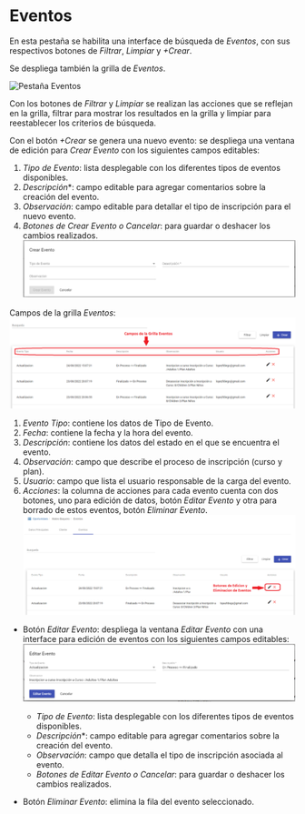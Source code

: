 # Eventos

En esta pestaña se habilita una interface de búsqueda de *Eventos*, con sus respectivos botones de *Filtrar*, *Limpiar* y *+Crear*.

Se despliega también la grilla de *Eventos*.

![Pestaña Eventos](img/pestaña_eventos.png)

Con los botones de *Filtrar* y *Limpiar* se realizan las acciones que se reflejan en la grilla, filtrar para mostrar los resultados en la grilla y limpiar para reestablecer los criterios de búsqueda.

Con el botón *+Crear* se genera una nuevo evento: se despliega una ventana de edición para *Crear Evento* con los siguientes  campos editables: 

1.	*Tipo de Evento*: lista desplegable con los diferentes tipos de eventos disponibles.
2.	*Descripción**: campo editable para agregar comentarios sobre la creación del evento.
3.	*Observación*: campo editable para detallar el tipo de inscripción para el nuevo evento.
4.	*Botones de Crear Evento o Cancelar*: para guardar o deshacer los cambios realizados.
![Ventana Crear Nuevo Evento](img/crear_nuevo_evento.png)

Campos de la grilla *Eventos*: 
![Grilla Evento](img/grilla_evento.png)

1.	*Evento Tipo*: contiene los datos de Tipo de Evento.
2.	*Fecha*: contiene la fecha y la hora del evento.
3.	*Descripción*: contiene los datos del estado en el que se encuentra el evento.
4.	*Observación*: campo que describe el proceso de inscripción (curso y plan).
5.	*Usuario*: campo que lista el usuario responsable de la carga del evento.
6.	*Acciones*: la columna de acciones para cada evento cuenta con dos botones, uno para edición de datos, botón *Editar Evento* y otra para borrado de estos eventos, botón *Eliminar Evento*.
![Botón Edición Eventos](img/boton_edicion_eventos.png)

-	Botón *Editar Evento*: despliega la ventana *Editar Evento* con una interface para edición de eventos con los siguientes  campos editables:  
![Ventana Edición Eventos](img/ventana_edicion_eventos.png)

    - *Tipo de Evento*: lista desplegable con los diferentes tipos de eventos disponibles.  
    - *Descripción**: campo editable para agregar comentarios sobre la creación del evento.  
    - *Observación*: campo que detalla el tipo de inscripción asociada al evento.  
    - *Botones de Editar Evento o Cancelar*: para guardar o deshacer los cambios realizados.

-	Botón *Eliminar Evento*: elimina la fila del evento seleccionado.
